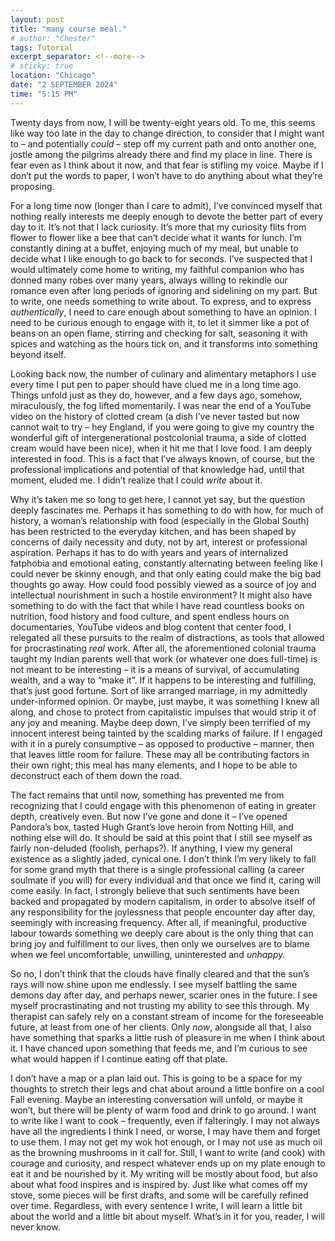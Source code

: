 ```yaml
---
layout: post
title: "many course meal."
# author: "Chester"
tags: Tutorial
excerpt_separator: <!--more-->
# sticky: true
location: "Chicago"
date: "2 SEPTEMBER 2024"
time: "5:15 PM"
---
```


Twenty days from now, I will be twenty-eight years old. <!--more-->To me, this seems like way too late in the day to change direction, to consider that I might want to – and potentially *could* – step off my current path and onto another one, jostle among the pilgrims already there and find my place in line. There is fear even as I think about it now, and that fear is stifling my voice. Maybe if I don’t put the words to paper, I won’t have to do anything about what they’re proposing. 

For a long time now (longer than I care to admit), I’ve convinced myself that nothing really interests me deeply enough to devote the better part of every day to it. It’s not that I lack curiosity. It’s more that my curiosity flits from flower to flower like a bee that can’t decide what it wants for lunch. I’m constantly dining at a buffet, enjoying much of my meal, but unable to decide what I like enough to go back to for seconds. I’ve suspected that I would ultimately come home to writing, my faithful companion who has donned many robes over many years, always willing to rekindle our romance even after long periods of ignoring and sidelining on my part. But to write, one needs something to write about. To express, and to express *authentically*, I need to care enough about something to have an opinion. I need to be curious enough to engage with it, to let it simmer like a pot of beans on an open flame, stirring and checking for salt, seasoning it with spices and watching as the hours tick on, and it transforms into something beyond itself. 

Looking back now, the number of culinary and alimentary metaphors I use every time I put pen to paper should have clued me in a long time ago. Things unfold just as they do, however, and a few days ago, somehow, miraculously, the fog lifted momentarily. I was near the end of a YouTube video on the history of clotted cream (a dish I’ve never tasted but now cannot wait to try – hey England, if you were going to give my country the wonderful gift of intergenerational postcolonial trauma, a side of clotted cream would have been nice), when it hit me that I love food. I am deeply interested in food. This is a fact that I’ve always known, of course, but the professional implications and potential of that knowledge had, until that moment, eluded me. I didn’t realize that I could *write* about it.

Why it’s taken me so long to get here, I cannot yet say, but the question deeply fascinates me. Perhaps it has something to do with how, for much of history, a woman’s relationship with food (especially in the Global South) has been restricted to the everyday kitchen, and has been shaped by concerns of daily necessity and duty, not by art, interest or professional aspiration. Perhaps it has to do with years and years of internalized fatphobia and emotional eating, constantly alternating between feeling like I could never be skinny enough, and that only eating could make the big bad thoughts go away. How could food possibly viewed as a source of joy and intellectual nourishment in such a hostile environment? It might also have something to do with the fact that while I have read countless books on nutrition, food history and food culture, and spent endless hours on documentaries, YouTube videos and blog content that center food, I relegated all these pursuits to the realm of distractions, as tools that allowed for procrastinating *real* work. After all, the aforementioned colonial trauma taught my Indian parents well that work (or whatever one does full-time) is not meant to be interesting – it is a means of survival, of accumulating wealth, and a way to “make it”. If it happens to be interesting and fulfilling, that’s just good fortune. Sort of like arranged marriage, in my admittedly under-informed opinion. Or maybe, just maybe, it was something I knew all along, and chose to protect from capitalistic impulses that would strip it of any joy and meaning. Maybe deep down, I’ve simply been terrified of my innocent interest being tainted by the scalding marks of failure. If I engaged with it in a purely consumptive – as opposed to productive – manner, then that leaves little room for failure. These may all be contributing factors in their own right; this meal has many elements, and I hope to be able to deconstruct each of them down the road. 

The fact remains that until now, something has prevented me from recognizing that I could engage with this phenomenon of eating in greater depth, creatively even. But now I’ve gone and done it – I’ve opened Pandora’s box, tasted Hugh Grant’s love heroin from Notting Hill, and nothing else will do. It should be said at this point that I still see myself as fairly non-deluded (foolish, perhaps?). If anything, I view my general existence as a slightly jaded, cynical one. I don’t think I’m very likely to fall for some grand myth that there is a single professional calling (a career soulmate if you will) for every individual and that once we find it, caring will come easily. In fact, I strongly believe that such sentiments have been backed and propagated by modern capitalism, in order to absolve itself of any responsibility for the joylessness that people encounter day after day, seemingly with increasing frequency. After all, if meaningful, productive labour towards something we deeply care about is the only thing that can bring joy and fulfillment to our lives, then only we ourselves are to blame when we feel uncomfortable, unwilling, uninterested and *unhappy.* 

So no, I don’t think that the clouds have finally cleared and that the sun’s rays will now shine upon me endlessly. I see myself battling the same demons day after day, and perhaps newer, scarier ones in the future. I see myself procrastinating and not trusting my ability to see this through. My therapist can safely rely on a constant stream of income for the foreseeable future, at least from one of her clients. Only *now*, alongside all that, I also have something that sparks a little rush of pleasure in me when I think about it. I have chanced upon something that feeds me, and I’m curious to see what would happen if I continue eating off that plate. 

I don’t have a map or a plan laid out. This is going to be a space for my thoughts to stretch their legs and chat about around a little bonfire on a cool Fall evening. Maybe an interesting conversation will unfold, or maybe it won’t, but there will be plenty of warm food and drink to go around. I want to write like I want to cook – frequently, even if falteringly. I may not always have all the ingredients I think I need, or worse, I may have them and forget to use them. I may not get my wok hot enough, or I may not use as much oil as the browning mushrooms in it call for. Still, I want to write (and cook) with courage and curiosity, and respect whatever ends up on my plate enough to eat it and be nourished by it. My writing will be mostly about food, but also about what food inspires and is inspired by. Just like what comes off my stove, some pieces will be first drafts, and some will be carefully refined over time. Regardless, with every sentence I write, I will learn a little bit about the world and a little bit about myself. What’s in it for you, reader, I will never know.
